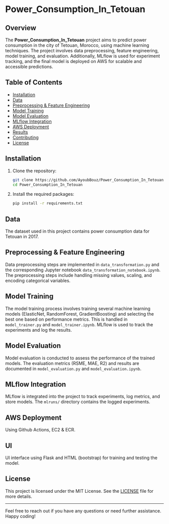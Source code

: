 # Power_Consumption_In_Tetouan

## Overview

The **Power_Consumption_In_Tetouan** project aims to predict power consumption in the city of Tetouan, Morocco, using machine learning techniques. The project involves data preprocessing, feature engineering, model training, and evaluation. Additionally, MLflow is used for experiment tracking, and the final model is deployed on AWS for scalable and accessible predictions.

## Table of Contents
- [Installation](#installation)
- [Data](#data)
- [Preprocessing & Feature Engineering](#preprocessing-feature-engineering)
- [Model Training](#model-training)
- [Model Evaluation](#model-evaluation)
- [MLflow Integration](#mlflow-integration)
- [AWS Deployment](#aws-deployment)
- [Results](#results)
- [Contributing](#contributing)
- [License](#license)


## Installation

1. Clone the repository:
    ```bash
    git clone https://github.com/AyoubBouz/Power_Consumption_In_Tetouan.git
    cd Power_Consumption_In_Tetouan
    ```

2. Install the required packages:
    ```bash
    pip install -r requirements.txt
    ```

## Data

The dataset used in this project contains power consumption data for Tetouan in 2017.

## Preprocessing & Feature Engineering

Data preprocessing steps are implemented in `data_transformation.py` and the corresponding Jupyter notebook `data_transformation_notebook.ipynb`. The preprocessing steps include handling missing values, scaling, and encoding categorical variables.

## Model Training

The model training process involves training several machine learning models (ElasticNet, RandomForest, GradientBoosting) and selecting the best one based on performance metrics. This is handled in `model_trainer.py` and `model_trainer.ipynb`. MLflow is used to track the experiments and log the results.

## Model Evaluation

Model evaluation is conducted to assess the performance of the trained models. The evaluation metrics (RSME, MAE, R2) and results are documented in `model_evaluation.py` and `model_evaluation.ipynb`.

## MLflow Integration

MLflow is integrated into the project to track experiments, log metrics, and store models. The `mlruns/` directory contains the logged experiments.

## AWS Deployment

Using Github Actions, EC2 & ECR.

## UI

UI interface using Flask and HTML (bootstrap) for training and testing the model.

## License

This project is licensed under the MIT License. See the [LICENSE](LICENSE) file for more details.

---

Feel free to reach out if you have any questions or need further assistance. Happy coding!